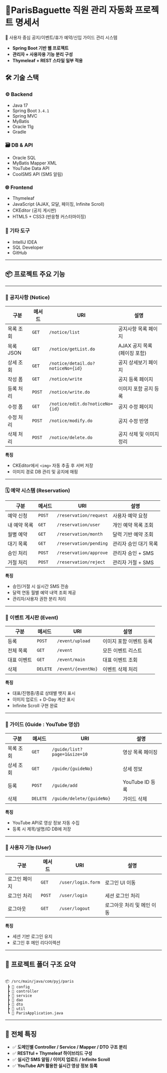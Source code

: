 # 🥐ParisBaguette 직원 관리 자동화 프로젝트 명세서

📌 사용자 중심 공지/이벤트/휴가 예약/신입 가이드 관리 시스템

- **Spring Boot 기반 웹 프로젝트**
- **관리자 + 사용자용 기능 분리 구성**
- **Thymeleaf + REST 스타일 일부 적용**


## 🛠 기술 스택

### ⚙️ Backend

- Java 17
- Spring Boot `3.4.1`
- Spring MVC
- MyBatis
- Oracle 11g
- Gradle

### 🗃 DB & API

- Oracle SQL
- MyBatis Mapper XML
- YouTube Data API
- CoolSMS API (SMS 알림)

### 🌐 Frontend

- Thymeleaf
- JavaScript (AJAX, 모달, 페이징, Infinite Scroll)
- CKEditor (공지 게시판)
- HTML5 + CSS3 (반응형 커스터마이징)

### 🧰 기타 도구

- IntelliJ IDEA
- SQL Developer
- GitHub

---

## 📦 프로젝트 주요 기능

---

### 📢 공지사항 (Notice)

| 구분 | 메서드 | URI | 설명 |
| --- | --- | --- | --- |
| 목록 조회 | `GET` | `/notice/list` | 공지사항 목록 페이지 |
| 목록 JSON | `GET` | `/notice/getList.do` | AJAX 공지 목록 (페이징 포함) |
| 상세 조회 | `GET` | `/notice/detail.do?noticeNo={id}` | 공지 상세보기 페이지 |
| 작성 폼 | `GET` | `/notice/write` | 공지 등록 페이지 |
| 등록 처리 | `POST` | `/notice/write.do` | 이미지 포함 공지 등록 |
| 수정 폼 | `GET` | `/notice/edit.do?noticeNo={id}` | 공지 수정 페이지 |
| 수정 처리 | `POST` | `/notice/modify.do` | 공지 수정 반영 |
| 삭제 처리 | `POST` | `/notice/delete.do` | 공지 삭제 및 이미지 정리 |

**특징**

- CKEditor에서 `<img>` 자동 추출 후 서버 저장
- 이미지 경로 DB 관리 및 공지에 매핑

---

### 🗓 예약 시스템 (Reservation)

| 구분 | 메서드 | URI | 설명 |
| --- | --- | --- | --- |
| 예약 신청 | `POST` | `/reservation/request` | 사용자 예약 요청 |
| 내 예약 목록 | `GET` | `/reservation/user` | 개인 예약 목록 조회 |
| 월별 예약 | `GET` | `/reservation/month` | 달력 기반 예약 조회 |
| 대기 목록 | `GET` | `/reservation/pending` | 관리자 승인 대기 목록 |
| 승인 처리 | `POST` | `/reservation/approve` | 관리자 승인 + SMS |
| 거절 처리 | `POST` | `/reservation/reject` | 관리자 거절 + SMS |

**특징**

- 승인/거절 시 실시간 SMS 전송
- 달력 연동 월별 예약 내역 조회 제공
- 관리자/사용자 권한 분리 처리

---

### 🎉 이벤트 게시판 (Event)

| 구분 | 메서드 | URI | 설명 |
| --- | --- | --- | --- |
| 등록 | `POST` | `/event/upload` | 이미지 포함 이벤트 등록 |
| 전체 목록 | `GET` | `/event` | 모든 이벤트 리스트 |
| 대표 이벤트 | `GET` | `/event/main` | 대표 이벤트 조회 |
| 삭제 | `DELETE` | `/event/{eventNo}` | 이벤트 삭제 처리 |

**특징**

- 대표/진행중/종료 상태별 뱃지 표시
- 이미지 업로드 + D-Day 계산 표시
- Infinite Scroll 구현 완료

---

### 🎥 가이드 (Guide : YouTube 영상)

| 구분 | 메서드 | URI | 설명 |
| --- | --- | --- | --- |
| 목록 조회 | `GET` | `/guide/list?page=1&size=10` | 영상 목록 페이징 |
| 상세 조회 | `GET` | `/guide/{guideNo}` | 상세 정보 |
| 등록 | `POST` | `/guide/add` | YouTube ID 등록 |
| 삭제 | `DELETE` | `/guide/delete/{guideNo}` | 가이드 삭제 | - 미구현

**특징**

- YouTube API로 영상 정보 자동 수집
- 등록 시 제목/설명/ID DB에 저장

---

### 👤 사용자 기능 (User)

| 구분 | 메서드 | URI | 설명 |
| --- | --- | --- | --- |
| 로그인 페이지 | `GET` | `/user/login.form` | 로그인 UI 이동 |
| 로그인 처리 | `POST` | `/user/login` | 세션 로그인 처리 |
| 로그아웃 | `GET` | `/user/logout` | 로그아웃 처리 및 메인 이동 |

**특징**

- 세션 기반 로그인 유지
- 로그인 후 메인 리다이렉션

---

## 📁 프로젝트 폴더 구조 요약

```

📦 /src/main/java/com/pyj/paris
 ┣ 📂 config
 ┣ 📂 controller
 ┣ 📂 service
 ┣ 📂 dao
 ┣ 📂 dto
 ┣ 📂 util
 ┗ 📄 ParisApplication.java

```

---

## 📌 전체 특징

- ✅ **도메인별 Controller / Service / Mapper / DTO 구조 분리**
- ✅ **RESTful + Thymeleaf 하이브리드 구성**
- ✅ **실시간 SMS 알림 / 이미지 업로드 / Infinite Scroll**
- ✅ **YouTube API 활용한 실시간 영상 정보 등록**
